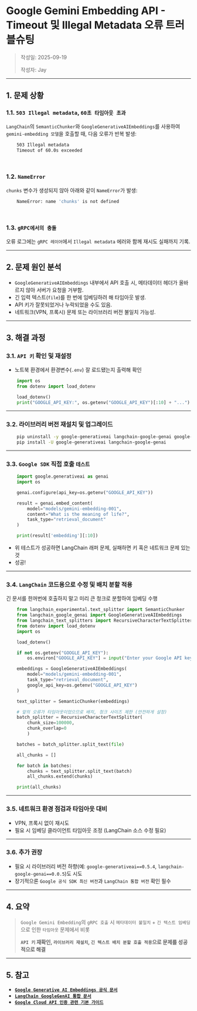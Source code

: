 # Google Gemini Embedding API - Timeout 및 Illegal Metadata 오류 트러블슈팅

> 작성일: 2025-09-19
> 
> 작성자: Jay  

---

## 1. 문제 상황

### 1.1. **`503 Illegal metadata`, `60초 타임아웃 초과`**
`LangChain`의 `SemanticChunker`와 `GoogleGenerativeAIEmbeddings`를 사용하여 `gemini-embedding 모델`을 호출할 때, 다음 오류가 반복 발생:

```bash
    503 Illegal metadata
    Timeout of 60.0s exceeded
```

<br>

### 1.2. **`NameError`**

`chunks` 변수가 생성되지 않아 아래와 같이 `NameError`가 발생:

```bash
    NameError: name 'chunks' is not defined
```

<br>

### 1.3. **`gRPC에서의 충돌`** 

오류 로그에는 `gRPC 레이어`에서 `Illegal metadata` 에러와 함께 재시도 실패까지 기록.

---

## 2. 문제 원인 분석

- `GoogleGenerativeAIEmbeddings` 내부에서 API 호출 시, 메타데이터 헤더가 올바르지 않아 서버가 요청을 거부함.
- 긴 입력 텍스트(`file`)를 한 번에 임베딩하려 해 타임아웃 발생.
- API 키가 잘못되었거나 누락되었을 수도 있음.
- 네트워크(VPN, 프록시) 문제 또는 라이브러리 버전 불일치 가능성.

---

## 3. 해결 과정

### 3.1. `API 키` 확인 및 재설정

- 노트북 환경에서 환경변수(`.env`) 잘 로드됐는지 출력해 확인
  
```python
    import os
    from dotenv import load_dotenv

    load_dotenv()
    print("GOOGLE_API_KEY:", os.getenv("GOOGLE_API_KEY")[:10] + "...")          # API가 유효합니다

```

---

### 3.2. 라이브러리 버전 재설치 및 업그레이드

```bash
    pip uninstall -y google-generativeai langchain-google-genai google-ai-generativelanguage
    pip install -U google-generativeai langchain-google-genai
```

---

### 3.3. `Google SDK` 직접 호출 `테스트`

```python
    import google.generativeai as genai
    import os

    genai.configure(api_key=os.getenv("GOOGLE_API_KEY"))

    result = genai.embed_content(
        model="models/gemini-embedding-001",
        content="What is the meaning of life?",
        task_type="retrieval_document"
    )

    print(result['embedding'][:10])
```

- 위 테스트가 성공하면 LangChain 래퍼 문제, 실패하면 키 혹은 네트워크 문제 있는 것
- 성공!

---

### 3.4. `LangChain` 코드용으로 수정 및 배치 분할 적용

긴 문서를 한꺼번에 호출하지 말고 미리 큰 청크로 분할하여 임베딩 수행

```python
    from langchain_experimental.text_splitter import SemanticChunker
    from langchain_google_genai import GoogleGenerativeAIEmbeddings
    from langchain_text_splitters import RecursiveCharacterTextSplitter
    from dotenv import load_dotenv
    import os

    load_dotenv()

    if not os.getenv("GOOGLE_API_KEY"):
        os.environ["GOOGLE_API_KEY"] = input("Enter your Google API key: ")

    embeddings = GoogleGenerativeAIEmbeddings(
        model="models/gemini-embedding-001",
        task_type="retrieval_document",
        google_api_key=os.getenv("GOOGLE_API_KEY")
    )

    text_splitter = SemanticChunker(embeddings)

    # 앞의 오류가 타임아웃이었으므로 배치, 청크 사이즈 제한 (안전하게 설정)
    batch_splitter = RecursiveCharacterTextSplitter(
        chunk_size=100000, 
        chunk_overlap=0
        )

    batches = batch_splitter.split_text(file)                           # file: 긴 텍스트

    all_chunks = []

    for batch in batches:
        chunks = text_splitter.split_text(batch)
        all_chunks.extend(chunks)

    print(all_chunks)
```

---

### 3.5. 네트워크 환경 점검과 타임아웃 대비

- VPN, 프록시 없이 재시도
- 필요 시 임베딩 클라이언트 타임아웃 조정 (LangChain 소스 수정 필요)

---

### 3.6. 추가 권장

- 필요 시 라이브러리 버전 하향(예: `google-generativeai==0.5.4`, `langchain-google-genai==0.0.5`)도 시도
- 장기적으론 `Google 공식 SDK 최신 버전`과 `LangChain 통합 버전` 확인 필수

---

## 4. 요약

> `Google Gemini Embedding`의 `gRPC 호출` 시 `메타데이터 불일치` + `긴 텍스트 임베딩`으로 인한 `타임아웃` 문제에서 비롯
> 
> **`API 키` 재확인, `라이브러리 재설치`, `긴 텍스트 배치 분할 호출 적용`으로 문제를 성공적으로 해결**

---

## 5. 참고

- [**`Google Generative AI Embeddings 공식 문서`**](https://ai.google.dev/gemini-api/docs/embeddings?hl=ko)
- [**`LangChain GoogleGenAI 통합 문서`**](https://python.langchain.com/docs/integrations/text_embedding/google_generative_ai/)
- [**`Google Cloud API 인증 관련 기본 가이드`**](https://cloud.google.com/docs/authentication?hl=ko)